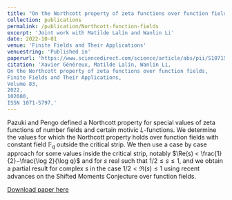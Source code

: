 ```yaml
---
title: "On the Northcott property of zeta functions over function fields"
collection: publications
permalink: /publication/Northcott-function-fields
excerpt: 'Joint work with Matilde Lalín and Wanlin Li'
date: 2022-10-01
venue: 'Finite Fields and Their Applications'
venuestring: 'Published in'
paperurl: 'https://www.sciencedirect.com/science/article/abs/pii/S1071579722000892'
citation: 'Xavier Généreux, Matilde Lalín, Wanlin Li,
On the Northcott property of zeta functions over function fields,
Finite Fields and Their Applications,
Volume 83,
2022,
102080,
ISSN 1071-5797,'
---
```

Pazuki and Pengo defined a Northcott property for special values of zeta functions of number fields and certain motivic $L$-functions. We determine the values for which the Northcott property holds over function fields with constant field $\mathbb F_q$ outside the critical strip. We then use a case by case approach for some values inside the critical strip, notably $\Re(s) < \frac{1}{2}−\frac{\log 2}{\log q}$ and for $s$ real such that $1/2≤s≤1$, and we obtain a partial result for complex $s$ in the case $1/2 < \Re(s)\leq 1$ using recent advances on the Shifted Moments Conjecture over function fields.

[Download paper here](https://www.sciencedirect.com/science/article/abs/pii/S1071579722000892)
